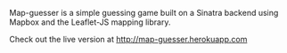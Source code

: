 Map-guesser is a simple guessing game built on a Sinatra backend using Mapbox and the Leaflet-JS mapping library. 

Check out the live version at http://map-guesser.herokuapp.com

